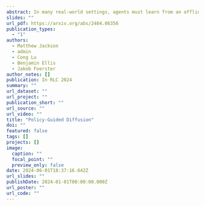 ```yaml
---
abstract: In many real-world settings, agents must learn from an offline dataset gathered by some prior behavior policy. Such a setting naturally leads to distribution shift between the behavior policy and the target policy being trained - requiring policy conservatism to avoid instability and overestimation bias. Autoregressive world models offer a different solution to this by generating synthetic, on-policy experience. However, in practice, model rollouts must be severely truncated to avoid compounding error. As an alternative, we propose policy-guided diffusion. Our method uses diffusion models to generate entire trajectories under the behavior distribution, applying guidance from the target policy to move synthetic experience further on-policy. We show that policy-guided diffusion models a regularized form of the target distribution that balances action likelihood under both the target and behavior policies, leading to plausible trajectories with high target policy probability, while retaining a lower dynamics error than an offline world model baseline. Using synthetic experience from policy-guided diffusion as a drop-in substitute for real data, we demonstrate significant improvements in performance across a range of standard offline reinforcement learning algorithms and environments. Our approach provides an effective alternative to autoregressive offline world models, opening the door to the controllable generation of synthetic training data.
slides: ""
url_pdf: https://arxiv.org/abs/2404.06356
publication_types:
  - "1"
authors:
  - Matthew Jackson
  - admin
  - Cong Lu
  - Benjamin Ellis
  - Jakob Foerster
author_notes: []
publication: In RLC 2024
summary: ""
url_dataset: ""
url_project: ""
publication_short: ""
url_source: ""
url_video: ""
title: "Policy-Guided Diffusion"
doi: ""
featured: false
tags: []
projects: []
image:
  caption: ""
  focal_point: ""
  preview_only: false
date: 2024-06-01T18:37:16.642Z
url_slides: ""
publishDate: 2024-01-01T00:00:00.000Z
url_poster: ""
url_code: ""
---
```

